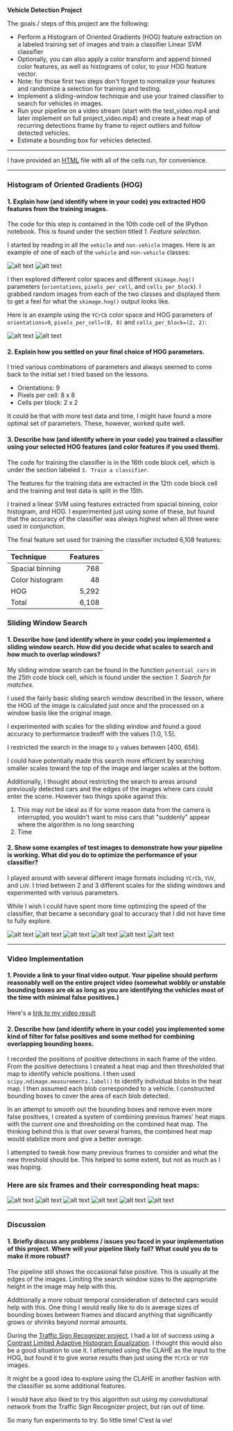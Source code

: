 **Vehicle Detection Project**

The goals / steps of this project are the following:

* Perform a Histogram of Oriented Gradients (HOG) feature extraction on a labeled training set of images and train a classifier Linear SVM classifier
* Optionally, you can also apply a color transform and append binned color features, as well as histograms of color, to your HOG feature vector. 
* Note: for those first two steps don't forget to normalize your features and randomize a selection for training and testing.
* Implement a sliding-window technique and use your trained classifier to search for vehicles in images.
* Run your pipeline on a video stream (start with the test_video.mp4 and later implement on full project_video.mp4) and create a heat map of recurring detections frame by frame to reject outliers and follow detected vehicles.
* Estimate a bounding box for vehicles detected.

[//]: # (Image References)
[cars]: ./images/cars.png "Example car images from the training set"
[noncars]: ./images/not_cars.png "Example non-car images from the training set"
[cars_hog]: ./images/cars_hog.png "Example HOG of car images from the training set"
[noncars_hog]: ./images/not_cars_hog.png "Example HOG of non-car images from the training set"
[potential0]: ./images/potential0.png "Potential matches detected"
[potential1]: ./images/potential1.png "Potential matches detected"
[potential2]: ./images/potential2.png "Potential matches detected"
[potential3]: ./images/potential3.png "Potential matches detected"
[potential4]: ./images/potential4.png "Potential matches detected"
[potential5]: ./images/potential5.png "Potential matches detected"
[detect_stages0]: ./images/detect_stages0.jpg "Example image going through the pipeline"
[detect_stages1]: ./images/detect_stages1.jpg "Example image going through the pipeline"
[detect_stages2]: ./images/detect_stages2.jpg "Example image going through the pipeline"
[detect_stages3]: ./images/detect_stages3.jpg "Example image going through the pipeline"
[detect_stages4]: ./images/detect_stages4.jpg "Example image going through the pipeline"
[detect_stages5]: ./images/detect_stages5.jpg "Example image going through the pipeline"
[video]: ./project_video.mp4

---

I have provided an [HTML](./Vehicle-Detection.html) file with all of the cells run, for convenience.

---

### Histogram of Oriented Gradients (HOG)

#### 1. Explain how (and identify where in your code) you extracted HOG features from the training images.

The code for this step is contained in the 10th code cell of the IPython notebook. This is found under the section titled *1. Feature selection*.

I started by reading in all the `vehicle` and `non-vehicle` images.  Here is an example of one of each of the `vehicle` and `non-vehicle` classes:

![alt text][cars]
![alt text][noncars]

I then explored different color spaces and different `skimage.hog()` parameters (`orientations`, `pixels_per_cell`, and `cells_per_block`).  I grabbed random images from each of the two classes and displayed them to get a feel for what the `skimage.hog()` output looks like.

Here is an example using the `YCrCb` color space and HOG parameters of `orientations=9`, `pixels_per_cell=(8, 8)` and `cells_per_block=(2, 2)`:

![alt text][cars_hog]
![alt text][noncars_hog]

#### 2. Explain how you settled on your final choice of HOG parameters.

I tried various combinations of parameters and always seemed to come back to the initial set I tried based on the lessons.

 - Orientations: 9
 - Pixels per cell: 8 x 8
 - Cells per block: 2 x 2

It could be that with more test data and time, I might have found a more optimal set of parameters. These, however, worked quite well.

#### 3. Describe how (and identify where in your code) you trained a classifier using your selected HOG features (and color features if you used them).

The code for training the classifier is in the 16th code block cell, which is under the section labeled `3. Train a classifier`.

The features for the training data are extracted in the 12th code block cell and the training and test data is split in the 15th.

I trained a linear SVM using features extracted from spacial binning, color histogram, and HOG. I experimented just using some of these, but found that the accuracy of the classifier was always highest when all three were used in conjunction.

The final feature set used for training the classifier included 6,108 features:

| Technique     | Features   | 
|:-------------|-------------:| 
| Spacial binning | 768        | 
| Color histogram | 48      |
| HOG  | 5,292 |
| Total  | 6,108  |

### Sliding Window Search

#### 1. Describe how (and identify where in your code) you implemented a sliding window search.  How did you decide what scales to search and how much to overlap windows?

My sliding window search can be found in the function `potential_cars` in the 25th code block cell, which is found under the section *1. Search for matches*.

I used the fairly basic sliding search window described in the lesson, where the HOG of the image is calculated just once and the processed on a window basis like the original image.

I experimented with scales for the sliding window and found a good accuracy to performance tradeoff with the values [1.0, 1.5].

I restricted the search in the image to `y` values between [400, 656].

I could have potentially made this search more efficient by searching smaller scales toward the top of the image and larger scales at the bottom. 

Additionally, I thought about restricting the search to areas around previously detected cars and the edges of the images where cars could enter the scene. However two things spoke against this:

1. This may not be ideal as if for some reason data from the camera is interrupted, you wouldn't want to miss cars that "suddenly" appear where the algorithm is no long searching
2. Time

#### 2. Show some examples of test images to demonstrate how your pipeline is working.  What did you do to optimize the performance of your classifier?

I played around with several different image formats including `YCrCb`, `YUV`, and `LUV`. I tried between 2 and 3 different scales for the sliding windows and experimented with various parameters.

While I wish I could have spent more time optimizing the speed of the classifier, that became a secondary goal to accuracy that I did not have time to fully explore.

![alt text][potential0]
![alt text][potential1]
![alt text][potential2]
![alt text][potential3]
![alt text][potential4]
![alt text][potential5]

---

### Video Implementation

#### 1. Provide a link to your final video output.  Your pipeline should perform reasonably well on the entire project video (somewhat wobbly or unstable bounding boxes are ok as long as you are identifying the vehicles most of the time with minimal false positives.)

Here's a [link to my video result](./project_video.mp4)

#### 2. Describe how (and identify where in your code) you implemented some kind of filter for false positives and some method for combining overlapping bounding boxes.

I recorded the positions of positive detections in each frame of the video.  From the positive detections I created a heat map and then thresholded that map to identify vehicle positions.  I then used `scipy.ndimage.measurements.label()` to identify individual blobs in the heat map.  I then assumed each blob corresponded to a vehicle.  I constructed bounding boxes to cover the area of each blob detected.  

In an attempt to smooth out the bounding boxes and remove even more false positives, I created a system of combining previous frames' heat maps with the current one and thresholding on the combined heat map. The thinking behind this is that over several frames, the combined heat map would stabilize more and give a better average.

I attempted to tweak how many previous frames to consider and what the new threshold should be. This helped to some extent, but not as much as I was hoping.

### Here are six frames and their corresponding heat maps:

![alt text][detect_stages0]
![alt text][detect_stages1]
![alt text][detect_stages2]
![alt text][detect_stages3]
![alt text][detect_stages4]
![alt text][detect_stages5]

---

### Discussion

#### 1. Briefly discuss any problems / issues you faced in your implementation of this project.  Where will your pipeline likely fail?  What could you do to make it more robust?

The pipeline still shows the occasional false positive. This is usually at the edges of the images. Limiting the search window sizes to the appropriate height in the image may help with this.

Additionally a more robust temporal consideration of detected cars would help with this. One thing I would really like to do is average sizes of bounding boxes between frames and discard anything that significantly grows or shrinks beyond normal amounts.

During the [Traffic Sign Recognizer project](https://github.com/yonomitt/traffic-sign-classifier), I had a lot of success using a [Contrast Limited Adaptive Histogram Equalization](http://docs.opencv.org/3.1.0/d5/daf/tutorial_py_histogram_equalization.html). I thought this would also be a good situation to use it. I attempted using the CLAHE as the input to the HOG, but found it to give worse results than just using the `YCrCb` or `YUV` images.

It might be a good idea to explore using the CLAHE in another fashion with the classifier as some additional features.

I would have also liked to try this algorithm out using my convolutional network from the Traffic Sign Recognizer project, but ran out of time.

So many fun experiments to try. So little time! C'est la vie!